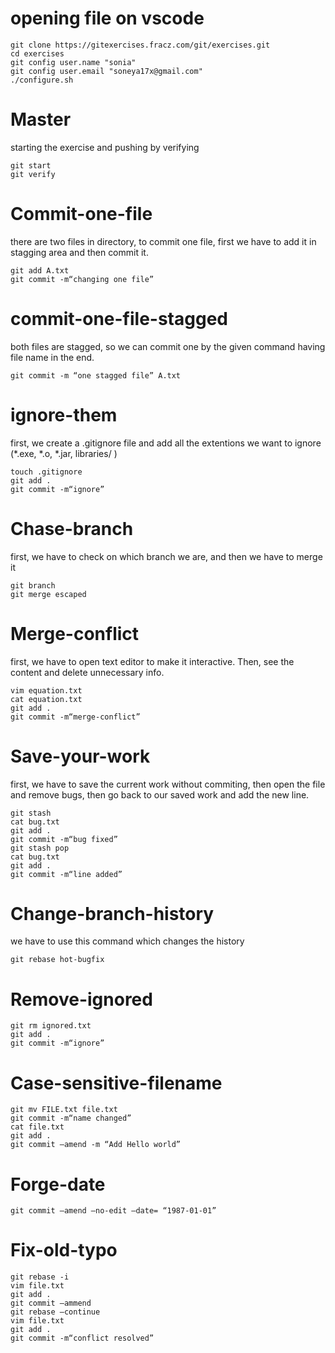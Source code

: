 # opening file on vscode

```
git clone https://gitexercises.fracz.com/git/exercises.git  
cd exercises  
git config user.name "sonia"  
git config user.email "soneya17x@gmail.com"  
./configure.sh  
```
# Master
starting the exercise and pushing by verifying 
```
git start  
git verify
```

# Commit-one-file
there are two files in directory, to commit one file, first we have to add it in stagging area and then commit it.
```
git add A.txt
git commit -m“changing one file”
```
# commit-one-file-stagged
both files are stagged, so we can commit one by the given command having file name in the end.
```
git commit -m “one stagged file” A.txt
```
# ignore-them
first, we create a .gitignore file and add all the extentions we want to ignore (*.exe, *.o, *.jar, libraries/ )
```
touch .gitignore
git add .
git commit -m“ignore”
```
# Chase-branch
first, we have to check on which branch we are, and then we have to merge it
```
git branch
git merge escaped
```
# Merge-conflict
first, we have to open text editor to make it interactive. Then, see the content and delete unnecessary info.
```
vim equation.txt
cat equation.txt
git add .
git commit -m“merge-conflict”
```
# Save-your-work
first, we have to save the current work without commiting, then open the file and remove bugs, then go back to our saved work and add the new line.
```
git stash
cat bug.txt
git add .
git commit -m“bug fixed”
git stash pop
cat bug.txt
git add .
git commit -m“line added”
```
# Change-branch-history
we have to use this command which changes the history
```
git rebase hot-bugfix
```

# Remove-ignored
```
git rm ignored.txt
git add .
git commit -m“ignore”
```
# Case-sensitive-filename
```
git mv FILE.txt file.txt
git commit -m“name changed”
cat file.txt
git add .
git commit –amend -m “Add Hello world”
```
# Forge-date

```
git commit –amend –no-edit –date= “1987-01-01”
```
# Fix-old-typo
```
git rebase -i
vim file.txt
git add .
git commit –ammend
git rebase –continue
vim file.txt
git add .
git commit -m“conflict resolved”
```
